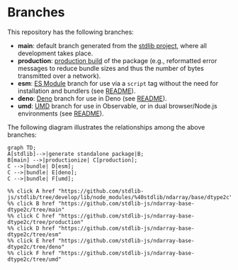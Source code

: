 <!--

@license Apache-2.0

Copyright (c) 2022 The Stdlib Authors.

Licensed under the Apache License, Version 2.0 (the "License");
you may not use this file except in compliance with the License.
You may obtain a copy of the License at

    http://www.apache.org/licenses/LICENSE-2.0

Unless required by applicable law or agreed to in writing, software
distributed under the License is distributed on an "AS IS" BASIS,
WITHOUT WARRANTIES OR CONDITIONS OF ANY KIND, either express or implied.
See the License for the specific language governing permissions and
limitations under the License.

-->

# Branches

This repository has the following branches:

-   **main**: default branch generated from the [stdlib project][stdlib-url], where all development takes place.
-   **production**: [production build][production-url] of the package (e.g., reformatted error messages to reduce bundle sizes and thus the number of bytes transmitted over a network).
-   **esm**: [ES Module][esm-url] branch for use via a `script` tag without the need for installation and bundlers (see [README][esm-readme]).
-   **deno**: [Deno][deno-url] branch for use in Deno (see [README][deno-readme]).
-   **umd**: [UMD][umd-url] branch for use in Observable, or in dual browser/Node.js environments (see [README][umd-readme]).

The following diagram illustrates the relationships among the above branches:

```mermaid
graph TD;
A[stdlib]-->|generate standalone package|B;
B[main] -->|productionize| C[production];
C -->|bundle| D[esm];
C -->|bundle| E[deno];
C -->|bundle| F[umd];

%% click A href "https://github.com/stdlib-js/stdlib/tree/develop/lib/node_modules/%40stdlib/ndarray/base/dtype2c"
%% click B href "https://github.com/stdlib-js/ndarray-base-dtype2c/tree/main"
%% click C href "https://github.com/stdlib-js/ndarray-base-dtype2c/tree/production"
%% click D href "https://github.com/stdlib-js/ndarray-base-dtype2c/tree/esm"
%% click E href "https://github.com/stdlib-js/ndarray-base-dtype2c/tree/deno"
%% click F href "https://github.com/stdlib-js/ndarray-base-dtype2c/tree/umd"
```

[stdlib-url]: https://github.com/stdlib-js/stdlib/tree/develop/lib/node_modules/%40stdlib/ndarray/base/dtype2c
[production-url]: https://github.com/stdlib-js/ndarray-base-dtype2c/tree/production
[deno-url]: https://github.com/stdlib-js/ndarray-base-dtype2c/tree/deno
[deno-readme]: https://github.com/stdlib-js/ndarray-base-dtype2c/blob/deno/README.md
[umd-url]: https://github.com/stdlib-js/ndarray-base-dtype2c/tree/umd
[umd-readme]: https://github.com/stdlib-js/ndarray-base-dtype2c/blob/umd/README.md
[esm-url]: https://github.com/stdlib-js/ndarray-base-dtype2c/tree/esm
[esm-readme]: https://github.com/stdlib-js/ndarray-base-dtype2c/blob/esm/README.md